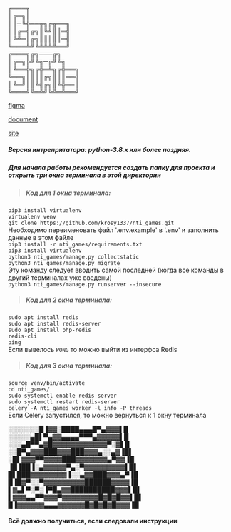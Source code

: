 ╔═══╗  
║╔═╗║  
║║─╚╬══╦╗╔╦══╗  
║║╔═╣╔╗║╚╝║║═╣  
║╚╩═║╔╗║║║║║═╣  
╚═══╩╝╚╩╩╩╩══╝  
╔═══╗╔╗───╔╗  
║╔═╗╠╝╚╗─╔╝╚╗  
║╚══╬╗╔╬═╩╗╔╬══╗  
╚══╗║║║║╔╗║║║══╣  
║╚═╝║║╚╣╔╗║╚╬══║  
╚═══╝╚═╩╝╚╩═╩══╝  

[figma](https://www.figma.com/file/B3nGRDYaMBErwnZUGKozpQ/KruzhokPro?node-id=0%3A1)

[document](https://docs.google.com/document/d/10g8ZfVCprJ3EHGQp-NmC-LqGDdnqVUIMove23L5TXYk)

[site](https://kr0sy.pythonanywhere.com)


##### Версия интрепритатора: python-3.8.x или более поздняя.

##### Для начала работы рекомендуется создать папку для проекта и открыть три окна терминала в этой директории

>##### Код для 1 окна терминала:  
`pip3 install virtualenv`  
`virtualenv venv`  
`git clone https://github.com/krosy1337/nti_games.git`  
Необходимо переименовать файл '.env.example' в '.env' и заполнить данные в этом файле  
`pip3 install -r nti_games/requirements.txt `  
`pip3 install virtualenv`  
`python3 nti_games/manage.py collectstatic`  
`python3 nti_games/manage.py migrate`  
Эту команду следует вводить самой последней (когда все команды в другий терминалах уже введены)  
`python3 nti_games/manage.py runserver --insecure`   

>##### Код для 2 окна терминала:  
`sudo apt install redis`   
`sudo apt install redis-server`  
`sudo apt install php-redis`  
`redis-cli`  
`ping`  
Если вывелось `PONG` то можно выйти из интерфса Redis

>##### Код для 3 окна терминала:  
`source venv/bin/activate`   
`cd nti_games/`  
`sudo systemctl enable redis-server`  
`sudo systemctl restart redis-server`  
`celery -A nti_games worker -l info -P threads`  
Если Celery запустился, то можно вернуться к 1 окну терминала  

░░░░░░░█▐▓▓░████▄▄▄█▀▄▓▓▓▌█  
░░░░░▄█▌▀▄▓▓▄▄▄▄▀▀▀▄▓▓▓▓▓▌█  
░░░▄█▀▀▄▓█▓▓▓▓▓▓▓▓▓▓▓▓▀░▓▌█  
░░█▀▄▓▓▓███▓▓▓███▓▓▓▄░░▄▓▐█▌  
░█▌▓▓▓▀▀▓▓▓▓███▓▓▓▓▓▓▓▄▀▓▓▐█  
▐█▐██▐░▄▓▓▓▓▓▀▄░▀▓▓▓▓▓▓▓▓▓▌█▌  
█▌███▓▓▓▓▓▓▓▓▐░░▄▓▓███▓▓▓▄▀▐█  
█▐█▓▀░░▀▓▓▓▓▓▓▓▓▓██████▓▓▓▓▐█  
▌▓▄▌▀░▀░▐▀█▄▓▓██████████▓▓▓▌█▌  
▌▓▓▓▄▄▀▀▓▓▓▀▓▓▓▓▓▓▓▓█▓█▓█▓▓▌█▌  
█▐▓▓▓▓▓▓▄▄▄▓▓▓▓▓▓█▓█▓█▓█▓▓▓▐█  

#### Всё должно получиться, если следовали инструкции
